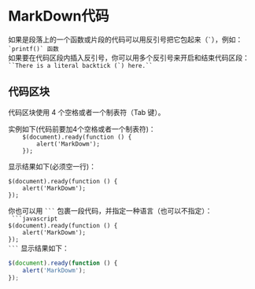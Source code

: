 # MarkDown代码
如果是段落上的一个函数或片段的代码可以用反引号把它包起来（`` ` ``），例如：    
`` `printf()` 函数 ``  
如果要在代码区段内插入反引号，你可以用多个反引号来开启和结束代码区段：  
``` ``There is a literal backtick (`) here.`` ```
## 代码区块
代码区块使用 4 个空格或者一个制表符（Tab 键）。

实例如下(代码前要加4个空格或者一个制表符)：  
`    $(document).ready(function () {`  
`        alert('MarkDowm');`  
`    });`  

显示结果如下(必须空一行)：  

    $(document).ready(function () {
        alert('MarkDowm');
    }); 

你也可以用 ```` ``` ```` 包裹一段代码，并指定一种语言（也可以不指定）：  
```` ```javascript````  
`$(document).ready(function () {`  
`    alert('MarkDowm');`  
`});`  
```` ``` ````
显示结果如下：  

```javascript
$(document).ready(function () {
    alert('MarkDowm');
});
```